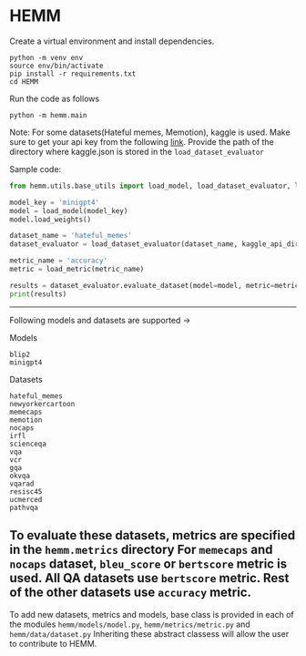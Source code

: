 
# HEMM

Create a virtual environment and install dependencies.

```
python -m venv env
source env/bin/activate
pip install -r requirements.txt
cd HEMM
```

Run the code as follows 

```
python -m hemm.main
```

Note: For some datasets(Hateful memes, Memotion), kaggle is used. Make sure to get your api key from the following [link](https://github.com/Kaggle/kaggle-api).
Provide the path of the directory where kaggle.json is stored in the ```load_dataset_evaluator```

Sample code:

```python
from hemm.utils.base_utils import load_model, load_dataset_evaluator, load_metric

model_key = 'minigpt4'
model = load_model(model_key)
model.load_weights()

dataset_name = 'hateful_memes'
dataset_evaluator = load_dataset_evaluator(dataset_name, kaggle_api_directory='./')

metric_name = 'accuracy'
metric = load_metric(metric_name)

results = dataset_evaluator.evaluate_dataset(model=model, metric=metric)
print(results)
```


---------------------------------------------------------------------------


Following models and datasets are supported -> 

Models
```
blip2
minigpt4
```

Datasets
```
hateful_memes
newyorkercartoon
memecaps
memotion
nocaps
irfl
scienceqa
vqa
vcr
gqa
okvqa
vqarad
resisc45
ucmerced
pathvqa
```

To evaluate these datasets, metrics are specified in the ```hemm.metrics``` directory
For ```memecaps``` and ```nocaps``` dataset, ```bleu_score``` or ```bertscore``` metric is used. All QA datasets use ```bertscore``` metric. Rest of the other datasets use ```accuracy``` metric. 
-----------------------------------------------------------------------------------------

To add new datasets, metrics and models, base class is provided in each of the modules ```hemm/models/model.py```, ```hemm/metrics/metric.py``` and ```hemm/data/dataset.py``` Inheriting these abstract classess will allow the user to contribute to HEMM.
